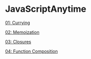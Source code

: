 # JavaScriptAnytime
[01: Currying](https://github.com/prakashpsde/JavaScriptAnytime/blob/main/Currying.txt)

[02: Memoization](https://github.com/prakashpsde/JavaScriptAnytime/blob/main/Memoization.txt)

[03: Closures](https://github.com/prakashpsde/JavaScriptAnytime/blob/main/Closures.txt)

[04: Function Composition](https://github.com/prakashpsde/JavaScriptAnytime/blob/main/FunctionComposition.txt)
